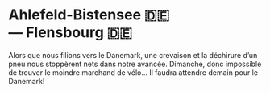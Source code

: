 # Ahlefeld-Bistensee 🇩🇪 — Flensbourg 🇩🇪

<!-- 62km / 223m+ / 200m- -->

Alors que nous filions vers le Danemark, une crevaison et la déchirure d’un pneu nous stoppèrent nets dans notre avancée. Dimanche, donc impossible de trouver le moindre marchand de vélo... Il faudra attendre demain pour le Danemark!

